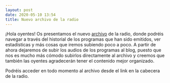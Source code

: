 ```yaml
---
layout: post
date: 2020-05-10 13:54
title: Nuevo archivo de la radio
---
```

¡Hola oyentes! Os presentamos el nuevo [archivo](https://haztecaso.com/radio/archivo) de la radio, donde podréis navegar a través del historial de los programas que han sido emitidos, ver estadísticas y más cosas que iremos subiendo poco a poco. A partir de ahora dejaremos de subir los audios de los programas al blog, puesto que nos es mucho más cómodo subirlos directamente al archivo y creemos que también las oyentes agradecerán tener el contenido mejor organizado.

Podréis acceder en todo momento al archivo desde el link en la cabecera de la radio.
